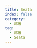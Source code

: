 ```yaml
---
title: Seata
index: false
category:
  - 部署
tag:
  - 部署
  - Seata
---
```


<!-- @include: ../start/middleware/单机版Seata启动.md#base -->

